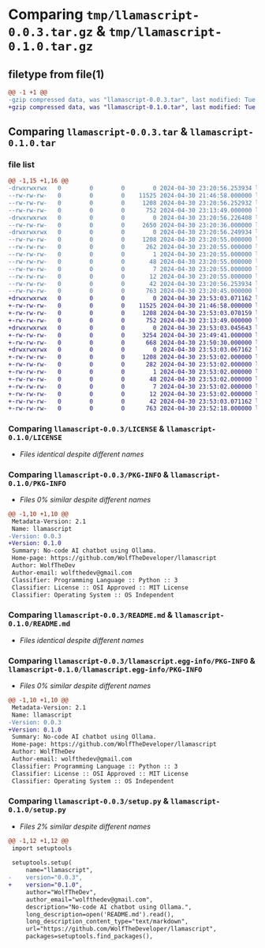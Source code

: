 # Comparing `tmp/llamascript-0.0.3.tar.gz` & `tmp/llamascript-0.1.0.tar.gz`

## filetype from file(1)

```diff
@@ -1 +1 @@
-gzip compressed data, was "llamascript-0.0.3.tar", last modified: Tue Apr 30 23:20:56 2024, max compression
+gzip compressed data, was "llamascript-0.1.0.tar", last modified: Tue Apr 30 23:53:03 2024, max compression
```

## Comparing `llamascript-0.0.3.tar` & `llamascript-0.1.0.tar`

### file list

```diff
@@ -1,15 +1,16 @@
-drwxrwxrwx   0        0        0        0 2024-04-30 23:20:56.253934 llamascript-0.0.3/
--rw-rw-rw-   0        0        0    11525 2024-04-30 21:46:58.000000 llamascript-0.0.3/LICENSE
--rw-rw-rw-   0        0        0     1208 2024-04-30 23:20:56.252932 llamascript-0.0.3/PKG-INFO
--rw-rw-rw-   0        0        0      752 2024-04-30 23:13:49.000000 llamascript-0.0.3/README.md
-drwxrwxrwx   0        0        0        0 2024-04-30 23:20:56.226408 llamascript-0.0.3/llamascript/
--rw-rw-rw-   0        0        0     2650 2024-04-30 23:20:36.000000 llamascript-0.0.3/llamascript/__init__.py
-drwxrwxrwx   0        0        0        0 2024-04-30 23:20:56.249934 llamascript-0.0.3/llamascript.egg-info/
--rw-rw-rw-   0        0        0     1208 2024-04-30 23:20:55.000000 llamascript-0.0.3/llamascript.egg-info/PKG-INFO
--rw-rw-rw-   0        0        0      262 2024-04-30 23:20:55.000000 llamascript-0.0.3/llamascript.egg-info/SOURCES.txt
--rw-rw-rw-   0        0        0        1 2024-04-30 23:20:55.000000 llamascript-0.0.3/llamascript.egg-info/dependency_links.txt
--rw-rw-rw-   0        0        0       48 2024-04-30 23:20:55.000000 llamascript-0.0.3/llamascript.egg-info/entry_points.txt
--rw-rw-rw-   0        0        0        7 2024-04-30 23:20:55.000000 llamascript-0.0.3/llamascript.egg-info/requires.txt
--rw-rw-rw-   0        0        0       12 2024-04-30 23:20:55.000000 llamascript-0.0.3/llamascript.egg-info/top_level.txt
--rw-rw-rw-   0        0        0       42 2024-04-30 23:20:56.253934 llamascript-0.0.3/setup.cfg
--rw-rw-rw-   0        0        0      763 2024-04-30 23:20:45.000000 llamascript-0.0.3/setup.py
+drwxrwxrwx   0        0        0        0 2024-04-30 23:53:03.071162 llamascript-0.1.0/
+-rw-rw-rw-   0        0        0    11525 2024-04-30 21:46:58.000000 llamascript-0.1.0/LICENSE
+-rw-rw-rw-   0        0        0     1208 2024-04-30 23:53:03.070159 llamascript-0.1.0/PKG-INFO
+-rw-rw-rw-   0        0        0      752 2024-04-30 23:13:49.000000 llamascript-0.1.0/README.md
+drwxrwxrwx   0        0        0        0 2024-04-30 23:53:03.045643 llamascript-0.1.0/llamascript/
+-rw-rw-rw-   0        0        0     3254 2024-04-30 23:49:41.000000 llamascript-0.1.0/llamascript/__init__.py
+-rw-rw-rw-   0        0        0      668 2024-04-30 23:50:30.000000 llamascript-0.1.0/llamascript/test.py
+drwxrwxrwx   0        0        0        0 2024-04-30 23:53:03.067162 llamascript-0.1.0/llamascript.egg-info/
+-rw-rw-rw-   0        0        0     1208 2024-04-30 23:53:02.000000 llamascript-0.1.0/llamascript.egg-info/PKG-INFO
+-rw-rw-rw-   0        0        0      282 2024-04-30 23:53:02.000000 llamascript-0.1.0/llamascript.egg-info/SOURCES.txt
+-rw-rw-rw-   0        0        0        1 2024-04-30 23:53:02.000000 llamascript-0.1.0/llamascript.egg-info/dependency_links.txt
+-rw-rw-rw-   0        0        0       48 2024-04-30 23:53:02.000000 llamascript-0.1.0/llamascript.egg-info/entry_points.txt
+-rw-rw-rw-   0        0        0        7 2024-04-30 23:53:02.000000 llamascript-0.1.0/llamascript.egg-info/requires.txt
+-rw-rw-rw-   0        0        0       12 2024-04-30 23:53:02.000000 llamascript-0.1.0/llamascript.egg-info/top_level.txt
+-rw-rw-rw-   0        0        0       42 2024-04-30 23:53:03.071162 llamascript-0.1.0/setup.cfg
+-rw-rw-rw-   0        0        0      763 2024-04-30 23:52:18.000000 llamascript-0.1.0/setup.py
```

### Comparing `llamascript-0.0.3/LICENSE` & `llamascript-0.1.0/LICENSE`

 * *Files identical despite different names*

### Comparing `llamascript-0.0.3/PKG-INFO` & `llamascript-0.1.0/PKG-INFO`

 * *Files 0% similar despite different names*

```diff
@@ -1,10 +1,10 @@
 Metadata-Version: 2.1
 Name: llamascript
-Version: 0.0.3
+Version: 0.1.0
 Summary: No-code AI chatbot using Ollama.
 Home-page: https://github.com/WolfTheDeveloper/llamascript
 Author: WolfTheDev
 Author-email: wolfthedev@gmail.com
 Classifier: Programming Language :: Python :: 3
 Classifier: License :: OSI Approved :: MIT License
 Classifier: Operating System :: OS Independent
```

### Comparing `llamascript-0.0.3/README.md` & `llamascript-0.1.0/README.md`

 * *Files identical despite different names*

### Comparing `llamascript-0.0.3/llamascript.egg-info/PKG-INFO` & `llamascript-0.1.0/llamascript.egg-info/PKG-INFO`

 * *Files 0% similar despite different names*

```diff
@@ -1,10 +1,10 @@
 Metadata-Version: 2.1
 Name: llamascript
-Version: 0.0.3
+Version: 0.1.0
 Summary: No-code AI chatbot using Ollama.
 Home-page: https://github.com/WolfTheDeveloper/llamascript
 Author: WolfTheDev
 Author-email: wolfthedev@gmail.com
 Classifier: Programming Language :: Python :: 3
 Classifier: License :: OSI Approved :: MIT License
 Classifier: Operating System :: OS Independent
```

### Comparing `llamascript-0.0.3/setup.py` & `llamascript-0.1.0/setup.py`

 * *Files 2% similar despite different names*

```diff
@@ -1,12 +1,12 @@
 import setuptools
 
 setuptools.setup(
     name="llamascript", 
-    version="0.0.3",
+    version="0.1.0",
     author="WolfTheDev",
     author_email="wolfthedev@gmail.com",
     description="No-code AI chatbot using Ollama.",
     long_description=open('README.md').read(),
     long_description_content_type="text/markdown",
     url="https://github.com/WolfTheDeveloper/llamascript",
     packages=setuptools.find_packages(),
```

